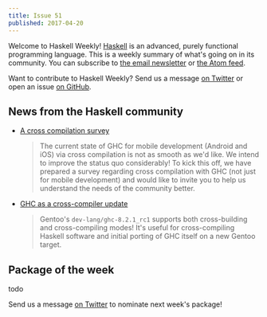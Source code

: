 ```yaml
---
title: Issue 51
published: 2017-04-20
---
```


Welcome to Haskell Weekly!
[Haskell](https://haskell-lang.org) is an advanced, purely functional programming language.
This is a weekly summary of what's going on in its community.
You can subscribe to [the email newsletter](https://news.us10.list-manage.com/subscribe?u=49a6a2e17b12be2c5c4dcb232&id=ffbbbbd930)
or [the Atom feed](/haskell-weekly.atom).

Want to contribute to Haskell Weekly?
Send us a message [on Twitter](https://twitter.com/haskellweekly)
or open an issue [on GitHub](https://github.com/haskellweekly/haskellweekly.github.io).

## News from the Haskell community

-   [A cross compilation survey](https://medium.com/@zw3rk/hello-world-a-cross-compilation-survey-890cb95029d7)

    > The current state of GHC for mobile development (Android and iOS) via cross compilation is not as smooth as we'd like. We intend to improve the status quo considerably! To kick this off, we have prepared a survey regarding cross compilation with GHC (not just for mobile development) and would like to invite you to help us understand the needs of the community better.

-   [GHC as a cross-compiler update](https://trofi.github.io/posts/200-ghc-as-a-crosscompiler-update.html)

    > Gentoo's `dev-lang/ghc-8.2.1_rc1` supports both cross-building and cross-compiling modes! It's useful for cross-compiling Haskell software and initial porting of GHC itself on a new Gentoo target.

## Package of the week

todo

Send us a message [on Twitter](https://twitter.com/haskellweekly) to nominate next week's package!
